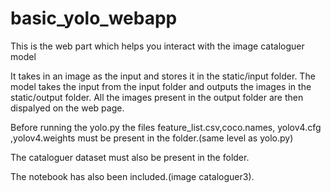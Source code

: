 # basic_yolo_webapp
This is the web part which helps you interact with the image cataloguer model

It takes in an image as the input and stores it in the static/input folder.
The model takes the input from the input folder and outputs the images in the static/output folder.
All the images present in the output folder are then dispalyed on the web page.

Before running the yolo.py the files feature_list.csv,coco.names, yolov4.cfg ,yolov4.weights must be present in the folder.(same level as yolo.py)

The cataloguer dataset must also be present in the folder.

The notebook has also been included.(image cataloguer3).


